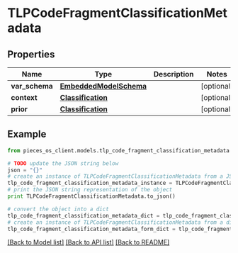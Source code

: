 # TLPCodeFragmentClassificationMetadata


## Properties
Name | Type | Description | Notes
------------ | ------------- | ------------- | -------------
**var_schema** | [**EmbeddedModelSchema**](EmbeddedModelSchema.md) |  | [optional] 
**context** | [**Classification**](Classification.md) |  | [optional] 
**prior** | [**Classification**](Classification.md) |  | [optional] 

## Example

```python
from pieces_os_client.models.tlp_code_fragment_classification_metadata import TLPCodeFragmentClassificationMetadata

# TODO update the JSON string below
json = "{}"
# create an instance of TLPCodeFragmentClassificationMetadata from a JSON string
tlp_code_fragment_classification_metadata_instance = TLPCodeFragmentClassificationMetadata.from_json(json)
# print the JSON string representation of the object
print TLPCodeFragmentClassificationMetadata.to_json()

# convert the object into a dict
tlp_code_fragment_classification_metadata_dict = tlp_code_fragment_classification_metadata_instance.to_dict()
# create an instance of TLPCodeFragmentClassificationMetadata from a dict
tlp_code_fragment_classification_metadata_form_dict = tlp_code_fragment_classification_metadata.from_dict(tlp_code_fragment_classification_metadata_dict)
```
[[Back to Model list]](../README.md#documentation-for-models) [[Back to API list]](../README.md#documentation-for-api-endpoints) [[Back to README]](../README.md)


